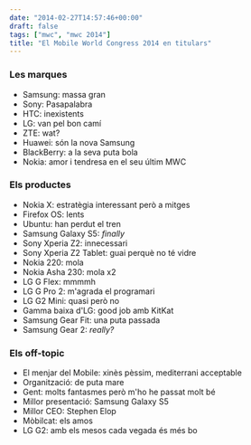 ```yaml
---
date: "2014-02-27T14:57:46+00:00"
draft: false
tags: ["mwc", "mwc 2014"]
title: "El Mobile World Congress 2014 en titulars"
---
```

### Les marques

- Samsung: massa gran
- Sony: Pasapalabra
- HTC: inexistents
- LG: van pel bon camí
- ZTE: wat?
- Huawei: són la nova Samsung
- BlackBerry: a la seva puta bola
- Nokia: amor i tendresa en el seu últim MWC

### Els productes

- Nokia X: estratègia interessant però a mitges
- Firefox OS: lents
- Ubuntu: han perdut el tren
- Samsung Galaxy S5: *finally*
- Sony Xperia Z2: innecessari
- Sony Xperia Z2 Tablet: guai perquè no té vidre
- Nokia 220: mola
- Nokia Asha 230: mola x2
- LG G Flex: mmmmh
- LG G Pro 2: m'agrada el programari
- LG G2 Mini: quasi però no
- Gamma baixa d'LG: good job amb KitKat
- Samsung Gear Fit: una puta passada
- Samsung Gear 2: *really?*

### Els off-topic

- El menjar del Mobile: xinès pèssim, mediterrani acceptable
- Organització: de puta mare
- Gent: molts fantasmes però m'ho he passat molt bé
- Millor presentació: Samsung Galaxy S5
- Millor CEO: Stephen Elop
- Mòbilcat: els amos
- LG G2: amb els mesos cada vegada és més bo